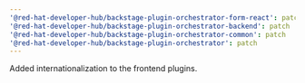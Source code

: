 ```yaml
---
'@red-hat-developer-hub/backstage-plugin-orchestrator-form-react': patch
'@red-hat-developer-hub/backstage-plugin-orchestrator-backend': patch
'@red-hat-developer-hub/backstage-plugin-orchestrator-common': patch
'@red-hat-developer-hub/backstage-plugin-orchestrator': patch
---
```


Added internationalization to the frontend plugins.
